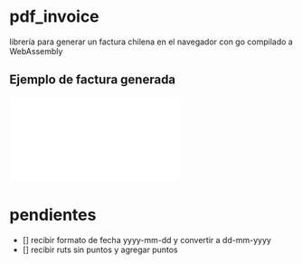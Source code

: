 # pdf_invoice

librería para generar un factura chilena en el navegador con go
compilado a WebAssembly


## Ejemplo de factura generada

![Ejemplo de factura](examples/invoice_result.pdf)




# pendientes
- [] recibir formato de fecha yyyy-mm-dd y convertir a dd-mm-yyyy
- [] recibir ruts sin puntos y agregar puntos